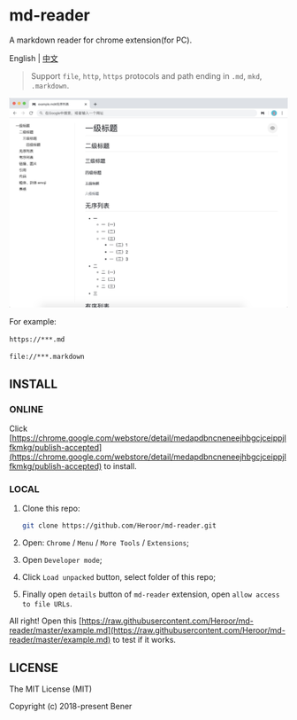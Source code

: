 # md-reader

A markdown reader for chrome extension(for PC).

English | [中文](https://github.com/Heroor/md-reader/blob/master/README-CN.md)

> Support `file`, `http`, `https` protocols and path ending in `.md`, `mkd`, `.markdown`.

![banner](./src/images/banner1-crx.jpg)

For example:

`https://***.md`

`file://***.markdown`

## INSTALL

### ONLINE

Click [https://chrome.google.com/webstore/detail/medapdbncneneejhbgcjceippjlfkmkg/publish-accepted](https://chrome.google.com/webstore/detail/medapdbncneneejhbgcjceippjlfkmkg/publish-accepted) to install.

### LOCAL

1. Clone this repo:

    ```bash
    git clone https://github.com/Heroor/md-reader.git
    ```

2. Open: `Chrome` / `Menu` / `More Tools` / `Extensions`;

3. Open `Developer mode`;

4. Click `Load unpacked` button, select folder of this repo;

5. Finally open `details` button of `md-reader` extension, open `allow access to file URLs`.

All right! Open this [https://raw.githubusercontent.com/Heroor/md-reader/master/example.md](https://raw.githubusercontent.com/Heroor/md-reader/master/example.md) to test if it works.

## LICENSE

The MIT License (MIT)

Copyright (c) 2018-present Bener
